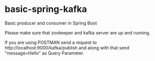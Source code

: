 # basic-spring-kafka
Basic producer and consumer in Spring Boot


Please make sure that zookeeper and kafka server are up and running.

If you are using POSTMAN send a request to http://localhost:9000/kafka/publish and along with that send "message=Hello" as Query Parameter.
